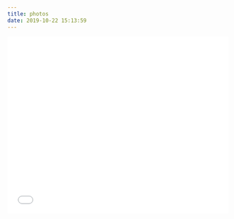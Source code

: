 ```yaml
---
title: photos
date: 2019-10-22 15:13:59
---
```


<div>
    <embed src="/pho/vdi/dao.mp4" height="400" width="500">
</div>



